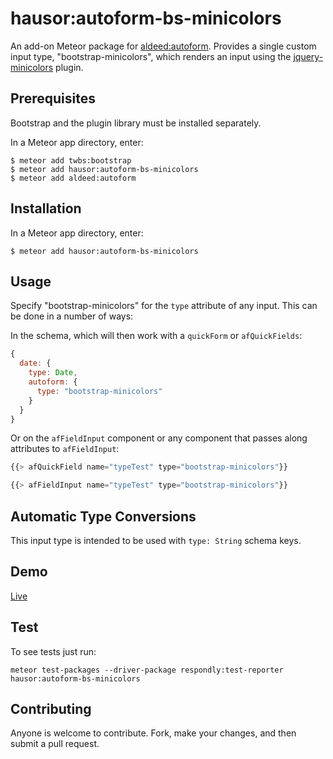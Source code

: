 hausor:autoform-bs-minicolors
=========================

An add-on Meteor package for [aldeed:autoform](https://github.com/aldeed/meteor-autoform). Provides a single custom input type, "bootstrap-minicolors", which renders an input using the [jquery-minicolors](http://labs.abeautifulsite.net/jquery-minicolors/) plugin.

## Prerequisites

Bootstrap and the plugin library must be installed separately.

In a Meteor app directory, enter:

```
$ meteor add twbs:bootstrap
$ meteor add hausor:autoform-bs-minicolors
$ meteor add aldeed:autoform
```

## Installation

In a Meteor app directory, enter:

```
$ meteor add hausor:autoform-bs-minicolors
```

## Usage

Specify "bootstrap-minicolors" for the `type` attribute of any input. This can be done in a number of ways:

In the schema, which will then work with a `quickForm` or `afQuickFields`:

```js
{
  date: {
    type: Date,
    autoform: {
      type: "bootstrap-minicolors"
    }
  }
}
```

Or on the `afFieldInput` component or any component that passes along attributes to `afFieldInput`:

```js
{{> afQuickField name="typeTest" type="bootstrap-minicolors"}}

{{> afFieldInput name="typeTest" type="bootstrap-minicolors"}}
```

## Automatic Type Conversions

This input type is intended to be used with `type: String` schema keys.

## Demo

[Live](http://autoform-bs-minicolors.meteor.com)

## Test

To see tests just run:

    meteor test-packages --driver-package respondly:test-reporter hausor:autoform-bs-minicolors

## Contributing

Anyone is welcome to contribute. Fork, make your changes, and then submit a pull request.